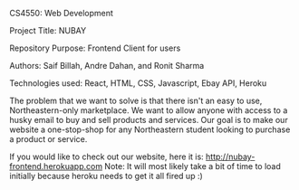 CS4550: Web Development

Project Title: NUBAY

Repository Purpose: Frontend Client for users

Authors: Saif Billah, Andre Dahan, and Ronit Sharma

Technologies used: React, HTML, CSS, Javascript, Ebay API, Heroku

The problem that we want to solve is that there isn't an easy to use, Northeastern-only marketplace. We want to allow anyone with access to a husky email to buy and sell products and services. Our goal is to make our website a one-stop-shop for any Northeastern student looking to purchase a product or service.

If you would like to check out our website, here it is: http://nubay-frontend.herokuapp.com
Note: It will most likely take a bit of time to load initially because heroku needs to get it all fired up :) 
